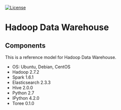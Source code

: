 [![License](https://img.shields.io/badge/license-Apache%202-blue.svg)](LICENSE)

Hadoop Data Warehouse
====================

Components
----------
This is a reference model for Hadoop Data Warehouse.

* OS: Ubuntu, Debian, CentOS
* Hadoop 2.7.2
* Spark 1.6.1
* Elasticsearch 2.3.3
* Hive 2.0.0
* Python 2.7
* IPython 4.2.0
* Toree 0.1.0
